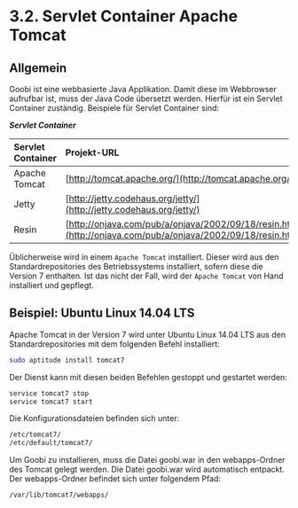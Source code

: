 # 3.2. Servlet Container Apache Tomcat

## **Allgemein**

Goobi ist eine webbasierte Java Applikation. Damit diese im Webbrowser aufrufbar ist, muss der Java Code übersetzt werden. Hierfür ist ein Servlet Container zuständig. Beispiele für Servlet Container sind:

_**Servlet Container**_

| Servlet Container | Projekt-URL |
| :--- | :--- |
| Apache Tomcat | [http://tomcat.apache.org/](http://tomcat.apache.org/) |
| Jetty | [http://jetty.codehaus.org/jetty/](http://jetty.codehaus.org/jetty/) |
| Resin | [http://onjava.com/pub/a/onjava/2002/09/18/resin.htm](http://onjava.com/pub/a/onjava/2002/09/18/resin.html) |

Üblicherweise wird in einem `Apache Tomcat` installiert. Dieser wird aus den Standardrepositories des Betriebssystems installiert, sofern diese die Version 7 enthalten. Ist das nicht der Fall, wird der `Apache Tomcat` von Hand installiert und gepflegt.

## **Beispiel: Ubuntu Linux 14.04 LTS**

Apache Tomcat in der Version 7 wird unter Ubuntu Linux 14.04 LTS aus den Standardrepositories mit dem folgenden Befehl installiert:

```bash
sudo aptitude install tomcat7
```

Der Dienst kann mit diesen beiden Befehlen gestoppt und gestartet werden:

```bash
service tomcat7 stop
service tomcat7 start
```

Die Konfigurationsdateien befinden sich unter:

```bash
/etc/tomcat7/
/etc/default/tomcat7/
```

Um Goobi zu installieren, muss die Datei goobi.war in den webapps-Ordner des Tomcat gelegt werden. Die Datei goobi.war wird automatisch entpackt. Der webapps-Ordner befindet sich unter folgendem Pfad:

```bash
/var/lib/tomcat7/webapps/
```

